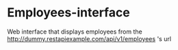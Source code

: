 # Employees-interface
Web interface that displays employees from the http://dummy.restapiexample.com/api/v1/employees 's url
